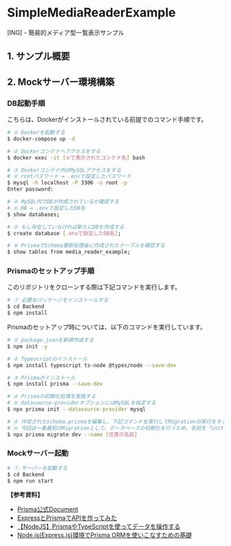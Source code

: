 # SimpleMediaReaderExample

[ING] - 簡易的メディア型一覧表示サンプル

## 1. サンプル概要

## 2. Mockサーバー環境構築

### DB起動手順

こちらは、Dockerがインストールされている前提でのコマンド手順です。

```bash
# ① Dockerを起動する
$ docker-compose up -d

# ② Dockerコンテナへアクセスをする
$ docker exec -it [①で表示されたコンテナ名] bash

# ③ Dockerコンテナ内のMySQLアクセスをする
# ※ rootパスワード = .envで設定したパスワード
$ mysql -h localhost -P 3306 -u root -p
Enter password: 

# ④ MySQL内でDBが作成されているか確認する
# ※ DB = .envで設定したDB名
$ show databases;

# ⑤ もし存在していなければ新たにDBを作成する
$ create database [.envで設定したDB名];

# ⑥ PrismaでSchema更新処理後に作成されたテーブルを確認する
$ show tables from media_reader_example;
```

### Prismaのセットアップ手順

このリポジトリをクローンする際は下記コマンドを実行します。

```bash
# ① 必要なパッケージをインストールする
$ cd Backend
$ npm install
```

Prismaのセットアップ時については、以下のコマンドを実行しています。

```bash
# ① package.jsonを新規作成する
$ npm init -y

# ② Typescriptのインストール
$ npm install typescript ts-node @types/node --save-dev

# ③ Prismaのインストール
$ npm install prisma --save-dev

# ④ Prismaの初期化処理を実施する
# ※ datasource-providerオプションにはMySQLを指定する
$ npx prisma init --datasource-provider mysql

# ⑤ 作成されたschema.prismaを編集し、下記コマンドを実行してMigrationの実行をする
# ※ 今回は一番最初のMigrationとして、データベースの初期化を行うため、名前を「init」にしている。
$ npx prisma migrate dev --name [任意の名前]
```

### Mockサーバー起動

```bash
# ① サーバーを起動する
$ cd Backend
$ npm run start
```

__【参考資料】__

- [Prisma公式Document](https://www.prisma.io/express)
- [ExpressとPrismaでAPIを作ってみた](https://logical-studio.com/develop/backend/20240524-express-prisma-api/)
- [【NodeJS】PrismaやTypeScriptを使ってデータを操作する](https://isub.co.jp/nodejs/getting-started-with-prisma/)
- [Node.js(Express.js)環境でPrisma ORMを使いこなすための基礎](https://reffect.co.jp/node-js/prisma-basic)
